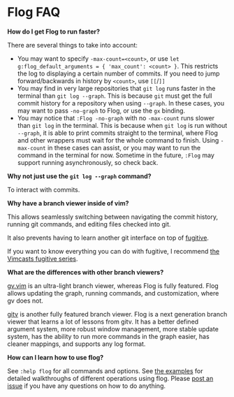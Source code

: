 # Flog FAQ

**How do I get Flog to run faster?**

There are several things to take into account:
  - You may want to specify `-max-count=<count>`, or use `let g:flog_default_arguments = { 'max_count': <count> }`.
    This restricts the log to displaying a certain number of commits.
    If you need to jump forward/backwards in history by `<count>`, use `[[`/`]]`
  - You may find in very large repositories that `git log` runs faster in the terminal than `git log --graph`.
    This is because `git` must get the full commit history for a repository when using `--graph`.
    In these cases, you may want to pass `-no-graph` to Flog, or use the `gx` binding.
  - You may notice that `:Flog -no-graph` with no `-max-count` runs slower than `git log` in the terminal.
    This is because when `git log` is run without `--graph`, it is able to print commits straight to the terminal, where Flog and other wrappers must wait for the whole command to finish.
    Using `-max-count` in these cases can assist, or you may want to run the command in the terminal for now.
    Sometime in the future, `:Flog` may support running asynchronously, so check back.

**Why not just use the `git log --graph` command?**

To interact with commits.

**Why have a branch viewer inside of vim?**

This allows seamlessly switching between navigating the commit history, running git commands, and editing files checked into git.

It also prevents having to learn another git interface on top of [fugitive](https://github.com/tpope/vim-fugitive).

If you want to know everything you can do with fugitive, I recommend [the Vimcasts fugitive series](http://vimcasts.org/blog/2011/05/the-fugitive-series/).

**What are the differences with other branch viewers?**

[gv.vim](https://github.com/junegunn/gv.vim) is an ultra-light branch viewer, whereas Flog is fully featured.
Flog allows updating the graph, running commands, and customization, where gv does not.

[gitv](https://github.com/gregsexton/gitv) is another fully featured branch viewer.
Flog is a next generation branch viewer that learns a lot of lessons from gitv.
It has a better defined argument system, more robust window management, more stable update system, has the ability to run more commands in the graph easier, has cleaner mappings, and supports any log format.

**How can I learn how to use flog?**

See `:help flog` for all commands and options.
See [the examples](EXAMPLES.md) for detailed walkthroughs of different operations using flog.
Please [post an issue](https://github.com/rbong/vim-flog/issues) if you have any questions on how to do anything.
